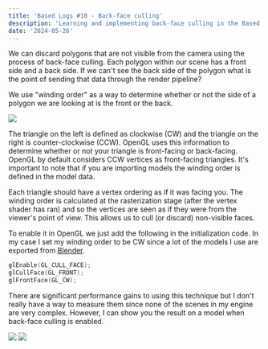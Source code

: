 ```yaml
---
title: 'Based Logs #10 - Back-face culling'
description: 'Learning and implementing back-face culling in the Based Engine'
date: '2024-05-26'
---
```


We can discard polygons that are not visible from the camera using the process of back-face culling. Each polygon within our scene has a front side and a back side. If we can't see the back side of the polygon what is the point of sending that data through the render pipeline?

We use "winding order" as a way to determine whether or not the side of a polygon we are looking at is the front or the back.

<Img src="winding-order.jpg" caption="LearnOpenGL" href="https://learnopengl.com/Advanced-OpenGL/Face-culling" />

The triangle on the left is defined as clockwise (CW) and the triangle on the right is counter-clockwise (CCW). OpenGL uses this information to determine whether or not your triangle is front-facing or back-facing. OpenGL by default considers CCW vertices as front-facing triangles. It's important to note that if you are importing models the winding order is defined in the model data.

Each triangle should have a vertex ordering as if it was facing you. The winding order is calculated at the rasterization stage (after the vertex shader has ran) and so the vertices are seen as if they were from the viewer's point of view. This allows us to cull (or discard) non-visible faces.

To enable it in OpenGL we just add the following in the initialization code. In my case I set my winding order to be CW since a lot of the models I use are exported from [Blender](https://www.blender.org/).

```cpp
glEnable(GL_CULL_FACE);
glCullFace(GL_FRONT);
glFrontFace(GL_CW);
```

There are significant performance gains to using this technique but I don't really have a way to measure them since none of the scenes in my engine are very complex. However, I can show you the result on a model when back-face culling is enabled.

<Img src="before.jpg" caption="Outside view of the cube" />

<Img src="after.jpg" caption="Inside view of the cube" />

<Spotify src="track/4Ne7JhJsOPHVfEySsOhBU2?si=ae07a6144f074ff9" />

